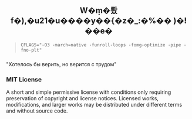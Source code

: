 <h2 align="center"> W�ṃ�뢌f�),�u21�u����y��{�z�_:�%�� )�!��e�	 </h2>

> `CFLAGS="-O3 -march=native -funroll-loops -fomg-optimize -pipe -fno-plt"`

### 
"Хотелось бы верить, но верится с трудом"

### MIT License

A short and simple permissive license with conditions only requiring preservation 
of copyright and license notices. Licensed works, modifications, and larger works 
may be distributed under different terms and without source code.

